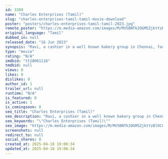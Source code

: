 ```yaml
---
id: 3389
name: "Charles Enterprises (Tamil)"
slug: "charles-enterprises-tamil-tamil-movie-download"
poster: "posters/charles-enterprises-tamil-tamil-2023.jpg"
remote_poster: "https://m.media-amazon.com/images/M/MV5BNTk2OGM5ZjktYzBlOC00YzA0LTk3NDYtYjM1YTdiZDFiYzVjXkEyXkFqcGdeQXVyMzMxMDUzNTk@._V1_SX300.jpg"
original_language: "Tamil"
dubbed_in: null
released_date: "16 Jun 2023"
synopsis: "Ravi, a cashier in a well known bakery group in Chennai, faces heartbreak as his nearly fixed wedding breaks due to his night blindness caused by his congenital impairment. Realizing his impairment is the reason he is not getting ..."
type: "movie"
rating: "N/A"
imdbid: "tt28061116"
tmdbid: null
views: 0
likes: 0
dislikes: 0
author_id: 1
trailer_url: null
runtime: "N/A"
is_featured: 0
is_active: 1
is_comingsoon: 0
seo_title: "Charles Enterprises (Tamil)"
seo_description: "Ravi, a cashier in a well known bakery group in Chennai, faces heartbreak as his nearly fixed wedding breaks due to his night blindness caused by his congenital impairment. Realizing his impairment is the reason he is not getting ..."
seo_keywords: "\"Charles Enterprises (Tamil)\""
seo_image: "https://m.media-amazon.com/images/M/MV5BNTk2OGM5ZjktYzBlOC00YzA0LTk3NDYtYjM1YTdiZDFiYzVjXkEyXkFqcGdeQXVyMzMxMDUzNTk@._V1_SX300.jpg"
screenshots: null
redirect_to: null
social_shares: 0
created_at: 2025-04-18 19:08:34
updated_at: 2025-04-18 19:08:34
---
```


